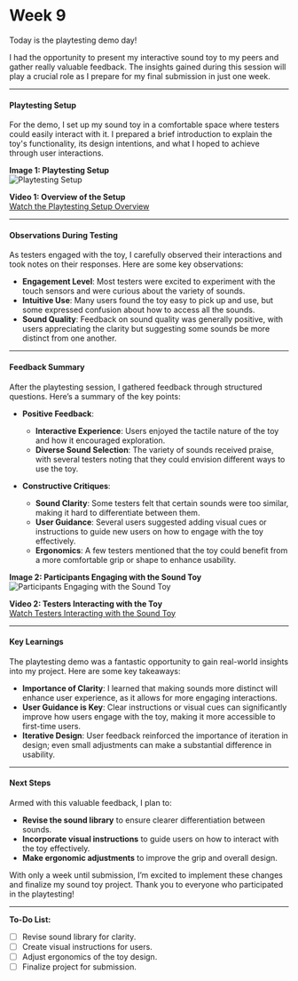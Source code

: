 # Week 9
Today is the playtesting demo day! 

I had the opportunity to present my interactive sound toy to my peers and gather really valuable feedback. The insights gained during this session will play a crucial role as I prepare for my final submission in just one week.

---

#### Playtesting Setup
For the demo, I set up my sound toy in a comfortable space where testers could easily interact with it. I prepared a brief introduction to explain the toy's functionality, its design intentions, and what I hoped to achieve through user interactions.

**Image 1: Playtesting Setup**  
![Playtesting Setup](link_to_image_1)

**Video 1: Overview of the Setup**  
[Watch the Playtesting Setup Overview](link_to_video_1)

---

#### Observations During Testing
As testers engaged with the toy, I carefully observed their interactions and took notes on their responses. Here are some key observations:
- **Engagement Level**: Most testers were excited to experiment with the touch sensors and were curious about the variety of sounds.
- **Intuitive Use**: Many users found the toy easy to pick up and use, but some expressed confusion about how to access all the sounds.
- **Sound Quality**: Feedback on sound quality was generally positive, with users appreciating the clarity but suggesting some sounds be more distinct from one another.

---

#### Feedback Summary
After the playtesting session, I gathered feedback through structured questions. Here’s a summary of the key points:

- **Positive Feedback**:
  - **Interactive Experience**: Users enjoyed the tactile nature of the toy and how it encouraged exploration.
  - **Diverse Sound Selection**: The variety of sounds received praise, with several testers noting that they could envision different ways to use the toy.

- **Constructive Critiques**:
  - **Sound Clarity**: Some testers felt that certain sounds were too similar, making it hard to differentiate between them.
  - **User Guidance**: Several users suggested adding visual cues or instructions to guide new users on how to engage with the toy effectively.
  - **Ergonomics**: A few testers mentioned that the toy could benefit from a more comfortable grip or shape to enhance usability.

**Image 2: Participants Engaging with the Sound Toy**  
![Participants Engaging with the Sound Toy](link_to_image_2)

**Video 2: Testers Interacting with the Toy**  
[Watch Testers Interacting with the Sound Toy](link_to_video_2)

---

#### Key Learnings
The playtesting demo was a fantastic opportunity to gain real-world insights into my project. Here are some key takeaways:
- **Importance of Clarity**: I learned that making sounds more distinct will enhance user experience, as it allows for more engaging interactions.
- **User Guidance is Key**: Clear instructions or visual cues can significantly improve how users engage with the toy, making it more accessible to first-time users.
- **Iterative Design**: User feedback reinforced the importance of iteration in design; even small adjustments can make a substantial difference in usability.

---

#### Next Steps
Armed with this valuable feedback, I plan to:
- **Revise the sound library** to ensure clearer differentiation between sounds.
- **Incorporate visual instructions** to guide users on how to interact with the toy effectively.
- **Make ergonomic adjustments** to improve the grip and overall design.

With only a week until submission, I’m excited to implement these changes and finalize my sound toy project. Thank you to everyone who participated in the playtesting!

---

**To-Do List:**
- [ ] Revise sound library for clarity.
- [ ] Create visual instructions for users.
- [ ] Adjust ergonomics of the toy design.
- [ ] Finalize project for submission.